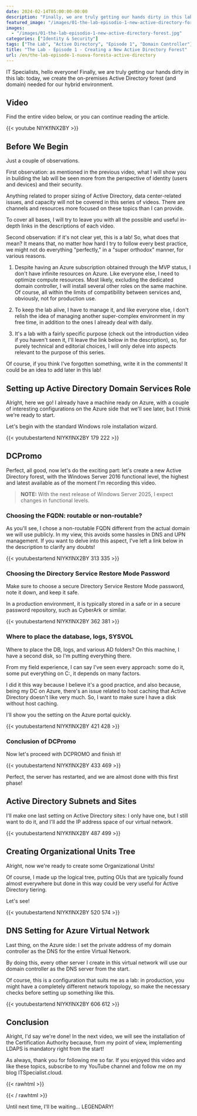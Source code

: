 ```yaml
---
date: 2024-02-14T05:00:00-00:00
description: "Finally, we are truly getting our hands dirty in this lab: today, we create the on-premises Active Directory forest (and domain) needed for our hybrid environment."
featured_image: "/images/01-the-lab-episodio-1-new-active-directory-forest.jpg"
images:
  - "/images/01-the-lab-episodio-1-new-active-directory-forest.jpg"
categories: ["Identity & Security"]
tags: ["The Lab", "Active Directory", "Episode 1", "Domain Controller"]
title: "The Lab - Episode 1 - Creating a New Active Directory Forest"
url: /en/the-lab-episode-1-nuova-foresta-active-directory
---
```

IT Specialists, hello everyone! Finally, we are truly getting our hands dirty in this lab: today, we create the on-premises Active Directory forest (and domain) needed for our hybrid environment.

## Video
Find the entire video below, or you can continue reading the article.

{{< youtube NIYKflNX2BY >}}

## Before We Begin
Just a couple of observations.

First observation: as mentioned in the previous video, what I will show you in building the lab will be seen more from the perspective of identity (users and devices) and their security.

Anything related to proper sizing of Active Directory, data center-related issues, and capacity will not be covered in this series of videos. There are channels and resources more focused on these topics than I can provide.

To cover all bases, I will try to leave you with all the possible and useful in-depth links in the descriptions of each video.

Second observation: if it's not clear yet, this is a lab! So, what does that mean? It means that, no matter how hard I try to follow every best practice, we might not do everything "perfectly," in a "super orthodox" manner, for various reasons.

1. Despite having an Azure subscription obtained through the MVP status, I don't have infinite resources on Azure. Like everyone else, I need to optimize compute resources. Most likely, excluding the dedicated domain controller, I will install several other roles on the same machine. Of course, all within the limits of compatibility between services and, obviously, not for production use.

2. To keep the lab alive, I have to manage it, and like everyone else, I don't relish the idea of managing another super-complex environment in my free time, in addition to the ones I already deal with daily.

3. It's a lab with a fairly specific purpose (check out the introduction video if you haven't seen it, I'll leave the link below in the description), so, for purely technical and editorial choices, I will only delve into aspects relevant to the purpose of this series.

Of course, if you think I've forgotten something, write it in the comments! It could be an idea to add later in this lab!

## Setting up Active Directory Domain Services Role
Alright, here we go! I already have a machine ready on Azure, with a couple of interesting configurations on the Azure side that we'll see later, but I think we're ready to start.

Let's begin with the standard Windows role installation wizard.

{{< youtubestartend NIYKflNX2BY 179 222 >}}

## DCPromo
Perfect, all good, now let's do the exciting part: let's create a new Active Directory forest, with the Windows Server 2016 functional level, the highest and latest available as of the moment I'm recording this video.

> **NOTE:** With the next release of Windows Server 2025, I expect changes in functional levels.

### Choosing the FQDN: routable or non-routable?
As you'll see, I chose a non-routable FQDN different from the actual domain we will use publicly. In my view, this avoids some hassles in DNS and UPN management. If you want to delve into this aspect, I've left a link below in the description to clarify any doubts!

{{< youtubestartend NIYKflNX2BY 313 335 >}}

### Choosing the Directory Service Restore Mode Password
Make sure to choose a secure Directory Service Restore Mode password, note it down, and keep it safe.

In a production environment, it is typically stored in a safe or in a secure password repository, such as CyberArk or similar.

{{< youtubestartend NIYKflNX2BY 362 381 >}}

### Where to place the database, logs, SYSVOL
Where to place the DB, logs, and various AD folders? On this machine, I have a second disk, so I'm putting everything there.

From my field experience, I can say I've seen every approach: some do it, some put everything on C:, it depends on many factors.

I did it this way because I believe it's a good practice, and also because, being my DC on Azure, there's an issue related to host caching that Active Directory doesn't like very much. So, I want to make sure I have a disk without host caching.

I'll show you the setting on the Azure portal quickly.

{{< youtubestartend NIYKflNX2BY 421 428 >}}

### Conclusion of DCPromo
Now let's proceed with DCPROMO and finish it!

{{< youtubestartend NIYKflNX2BY 433 469 >}}

Perfect, the server has restarted, and we are almost done with this first phase!

## Active Directory Subnets and Sites
I'll make one last setting on Active Directory sites: I only have one, but I still want to do it, and I'll add the IP address space of our virtual network.

{{< youtubestartend NIYKflNX2BY 487 499 >}}

## Creating Organizational Units Tree
Alright, now we're ready to create some Organizational Units!

Of course, I made up the logical tree, putting OUs that are typically found almost everywhere but done in this way could be very useful for Active Directory tiering.

Let's see!

{{< youtubestartend NIYKflNX2BY 520 574 >}}

## DNS Setting for Azure Virtual Network
Last thing, on the Azure side: I set the private address of my domain controller as the DNS for the entire Virtual Network.

By doing this, every other server I create in this virtual network will use our domain controller as the DNS server from the start.

Of course, this is a configuration that suits me as a lab: in production, you might have a completely different network topology, so make the necessary checks before setting up something like this.

{{< youtubestartend NIYKflNX2BY 606 612 >}}

## Conclusion
Alright, I'd say we're done! In the next video, we will see the installation of the Certification Authority because, from my point of view, implementing LDAPS is mandatory right from the start!

As always, thank you for following me so far. If you enjoyed this video and like these topics, subscribe to my YouTube channel and follow me on my blog ITSpecialist.cloud.

{{< rawhtml >}}
  <script src="https://apis.google.com/js/platform.js"></script>
  <div class="g-ytsubscribe" data-channelid="UCDNe_oC28ozt_LJ-8kWQbEA" data-layout="full" data-count="hidden"></div>
{{< / rawhtml >}}

Until next time, I'll be waiting... LEGENDARY!
